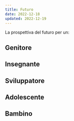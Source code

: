 ```yaml
---
title: Futuro
date: 2022-12-18
updated: 2022-12-19
---
```


La prospettiva del futuro per un:

## Genitore

## Insegnante

## Sviluppatore

## Adolescente

## Bambino

